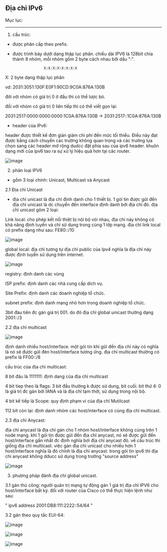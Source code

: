 Địa chỉ IPv6
------------------------------
Mục lục:







-----------------------------------------
1. cấu trúc: 

- được phân cấp theo prefix.

- được trình bày dưới dạng thập lục phân. chiều dài IPV6 là 128bit chia thành 8 nhóm, mỗi nhóm gồm 2 byte cách nhau bởi dấu ":".

                    X:X:X:X:X:X:X:X

X: 2 byte dạng thập lục phân

vd: 2031:3051:130F:E0F1:90CD:9C0A:876A:130B

đới với nhóm có giá trị 0 ở đầu thì có thể lược bỏ.

đối với nhóm có giá trị 0 liên tiếp thì có thể viết gọn lại:

2031:2517:0000:0000:0000:1C0A:876A:130B -> 2031:2517::1C0A:876A:130B

- header của IPv6:

header được thiết kế đơn giản giảm chi phí đến mức tối thiểu. Điều này đạt được bằng cách chuyển các trường không quan trọng và các trường lựa chọn sang các header mở rộng dudcc đặt phía sau của ipv6 header. khuôn dạng mới của ipv6 tao ra sự xử lý hiệu quả hơn tại các router.

![image](https://user-images.githubusercontent.com/95491130/180596371-4531c7f0-f2b4-491a-9ada-aba183cc99ff.png)


2. phân loại IPV6

- gồm 3 loại chính: Unicast, Multicast và Anycast

2.1 Địa chỉ Unicast

- địa chỉ unicast là địa chỉ định danh cho 1 thiết bị. 1 gói tin được gửi đến địa chỉ unicast là dc chuyển đến interface định danh bởi địa chỉ đó. địa chỉ unicast gôm 2 loại:

Link local: cho phép kết nối thiệt bị nội bộ vói nhau, địa chỉ này không có khả năng định tuyến và chỉ sử dụng trong cùng 1 lớp mạng. địa chỉ link local có prefix dạng như sau: FE80::/10

![image](https://user-images.githubusercontent.com/95491130/180596496-c70bfc02-c13a-4795-8931-0c1e237e7991.png)

global local: địa chỉ tương tự địa chỉ public của Ipv4 nghĩa là địa chỉ này được định tuyến sử dụng trên internet.

![image](https://user-images.githubusercontent.com/95491130/180596530-1dbd6969-9310-4d43-bbff-d8d4d8f99dba.png)

registry: định danh các vùng

ISP prefix: định danh các nhà cung cấp dich vụ.

Site Prefix: định danh các doanh nghiệp tổ chức.

subnet prefix: định danh mạng nhỏ hơn trong doanh nghiệp tổ chức.

3bit đàu tiên đc gán giá trị 001. do đó địa chỉ global unicast thường dạng 2001::/3

2.2 địa chỉ multicast

![image](https://user-images.githubusercontent.com/95491130/180596610-22afd14c-28df-4174-ad75-952b27fbbe8d.png)

định danh nhiều host/interface. một gói tin khi gửi đến địa chỉ này có nghĩa là nó sẽ được gửi đén host/interface tương ứng. địa chỉ multicast thường có prefix là FF00::/8

cấu trúc của địa chỉ multicast:

8 bit đâu là 1111111: định dang của địa chỉ multicast

4 bit tiep theo là flags: 3 bit đầu thường k được sử dung, bit cuối. bit thứ 4: 0 là giá trị đc gán bởi IANA và là địa chỉ tạm thời, sừ dụng trong nội bộ.

4 bit kế tiếp là Scope: quy định phạm vi của địa chỉ Mutilcast

112 bit còn lại: định danh nhóm các host/interface có cùng địa chỉ multicast.

2.3 địa chỉ Anycast:

địa chỉ anycast là địa chỉ gán cho 1 nhóm host/interface không cùng trên 1 node mạng. khi 1 gói tin được gửi đến địa chỉ anycast, nó sẽ được gửi đến host/interface gần nhất đc định nghĩa bơi địa chỉ anycast đó. về cấu trúc thì giống địa chỉ multicast. việc gán địa chỉ unicast cho nhiều hơn 1 host/interface nghĩa là đó chính là địa chỉ anycast. trong gói tin ipv6 thì địa chi anycast không dducc sử dụng trong trường "source address"

![image](https://user-images.githubusercontent.com/95491130/180596664-bf085cd2-f34b-4059-bff4-ea4170f59d64.png)

3. phương pháp đánh địa chỉ global unicast.

3.1 gán thủ công: người quản trị mạng tự động gán 1 giá trị địa chỉ IPV6 cho host/interface bất kỳ. đối với router của Cisco có thể thực hiện lệnh như sau:

" ipv6 address 2001:DB8:111:2222::54/64 "

3.2 gán theo quy tắc EUI-64:

![image](https://user-images.githubusercontent.com/95491130/180597052-26ad2b93-3a2d-4f0e-9df1-8718651c73c3.png)

![image](https://user-images.githubusercontent.com/95491130/180597066-8b551b9f-32b0-4957-81d6-8a9e908cddd2.png)

![image](https://user-images.githubusercontent.com/95491130/180597088-f5400393-5216-4f54-83b8-437b06494994.png)







